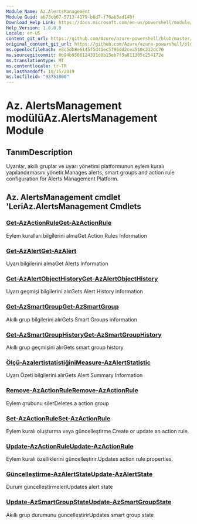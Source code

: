 ```yaml
---
Module Name: Az.AlertsManagement
Module Guid: ab73cb67-5713-4179-b6d7-f76ab3ad148f
Download Help Link: https://docs.microsoft.com/en-us/powershell/module/az.alertsmanagement
Help Version: 1.0.0.0
Locale: en-US
content_git_url: https://github.com/Azure/azure-powershell/blob/master/src/AlertsManagement/AlertsManagement/help/Az.AlertsManagement.md
original_content_git_url: https://github.com/Azure/azure-powershell/blob/master/src/AlertsManagement/AlertsManagement/help/Az.AlertsManagement.md
ms.openlocfilehash: e8c5db8e6145f5d41ec5f96dd2cea510c212dc70
ms.sourcegitcommit: 0b94b9566124331d0b15eb7f5a811305c254172e
ms.translationtype: MT
ms.contentlocale: tr-TR
ms.lasthandoff: 10/15/2019
ms.locfileid: "93751000"
---
```

# <span data-ttu-id="abf59-101">Az. AlertsManagement modülü</span><span class="sxs-lookup"><span data-stu-id="abf59-101">Az.AlertsManagement Module</span></span>
## <span data-ttu-id="abf59-102">Tanım</span><span class="sxs-lookup"><span data-stu-id="abf59-102">Description</span></span>
<span data-ttu-id="abf59-103">Uyarılar, akıllı gruplar ve uyarı yönetimi platformunun eylem kuralı yapılandırmasını yönetir.</span><span class="sxs-lookup"><span data-stu-id="abf59-103">Manages alerts, smart groups and action rule configuration for Alerts Management Platform.</span></span>

## <span data-ttu-id="abf59-104">Az. AlertsManagement cmdlet 'Leri</span><span class="sxs-lookup"><span data-stu-id="abf59-104">Az.AlertsManagement Cmdlets</span></span>
### [<span data-ttu-id="abf59-105">Get-AzActionRule</span><span class="sxs-lookup"><span data-stu-id="abf59-105">Get-AzActionRule</span></span>](Get-AzActionRule.md)
<span data-ttu-id="abf59-106">Eylem kuralları bilgilerini alma</span><span class="sxs-lookup"><span data-stu-id="abf59-106">Get Action Rules Information</span></span>

### [<span data-ttu-id="abf59-107">Get-AzAlert</span><span class="sxs-lookup"><span data-stu-id="abf59-107">Get-AzAlert</span></span>](Get-AzAlert.md)
<span data-ttu-id="abf59-108">Uyarı bilgilerini alma</span><span class="sxs-lookup"><span data-stu-id="abf59-108">Get Alerts Information</span></span>

### [<span data-ttu-id="abf59-109">Get-AzAlertObjectHistory</span><span class="sxs-lookup"><span data-stu-id="abf59-109">Get-AzAlertObjectHistory</span></span>](Get-AzAlertObjectHistory.md)
<span data-ttu-id="abf59-110">Uyarı geçmişi bilgilerini alır</span><span class="sxs-lookup"><span data-stu-id="abf59-110">Gets Alert History information</span></span>

### [<span data-ttu-id="abf59-111">Get-AzSmartGroup</span><span class="sxs-lookup"><span data-stu-id="abf59-111">Get-AzSmartGroup</span></span>](Get-AzSmartGroup.md)
<span data-ttu-id="abf59-112">Akıllı grup bilgilerini alır</span><span class="sxs-lookup"><span data-stu-id="abf59-112">Gets Smart Groups information</span></span>

### [<span data-ttu-id="abf59-113">Get-AzSmartGroupHistory</span><span class="sxs-lookup"><span data-stu-id="abf59-113">Get-AzSmartGroupHistory</span></span>](Get-AzSmartGroupHistory.md)
<span data-ttu-id="abf59-114">Akıllı grup geçmişini alır</span><span class="sxs-lookup"><span data-stu-id="abf59-114">Gets smart group history</span></span>

### [<span data-ttu-id="abf59-115">Ölçü-Azalertistatistiğini</span><span class="sxs-lookup"><span data-stu-id="abf59-115">Measure-AzAlertStatistic</span></span>](Measure-AzAlertStatistic.md)
<span data-ttu-id="abf59-116">Uyarı Özeti bilgilerini alır</span><span class="sxs-lookup"><span data-stu-id="abf59-116">Gets Alert Summary Information</span></span>

### [<span data-ttu-id="abf59-117">Remove-AzActionRule</span><span class="sxs-lookup"><span data-stu-id="abf59-117">Remove-AzActionRule</span></span>](Remove-AzActionRule.md)
<span data-ttu-id="abf59-118">Eylem grubunu siler</span><span class="sxs-lookup"><span data-stu-id="abf59-118">Deletes a action group</span></span>

### [<span data-ttu-id="abf59-119">Set-AzActionRule</span><span class="sxs-lookup"><span data-stu-id="abf59-119">Set-AzActionRule</span></span>](Set-AzActionRule.md)
<span data-ttu-id="abf59-120">Eylem kuralı oluşturma veya güncelleştirme.</span><span class="sxs-lookup"><span data-stu-id="abf59-120">Create or update an action rule.</span></span>

### [<span data-ttu-id="abf59-121">Update-AzActionRule</span><span class="sxs-lookup"><span data-stu-id="abf59-121">Update-AzActionRule</span></span>](Update-AzActionRule.md)
<span data-ttu-id="abf59-122">Eylem kuralı özelliklerini güncelleştirir.</span><span class="sxs-lookup"><span data-stu-id="abf59-122">Updates action rule properties.</span></span>

### [<span data-ttu-id="abf59-123">Güncelleştirme-AzAlertState</span><span class="sxs-lookup"><span data-stu-id="abf59-123">Update-AzAlertState</span></span>](Update-AzAlertState.md)
<span data-ttu-id="abf59-124">Durum güncelleştirmeleri</span><span class="sxs-lookup"><span data-stu-id="abf59-124">Updates alert state</span></span>

### [<span data-ttu-id="abf59-125">Update-AzSmartGroupState</span><span class="sxs-lookup"><span data-stu-id="abf59-125">Update-AzSmartGroupState</span></span>](Update-AzSmartGroupState.md)
<span data-ttu-id="abf59-126">Akıllı grup durumunu güncelleştirir</span><span class="sxs-lookup"><span data-stu-id="abf59-126">Updates smart group state</span></span>

